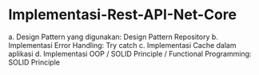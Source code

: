 # Implementasi-Rest-API-Net-Core

a. Design Pattern yang digunakan: Design Pattern Repository
b. Implementasi Error Handling: Try catch
c. Implementasi Cache dalam aplikasi
d. Implementasi OOP / SOLID Principle / Functional Programming: SOLID Principle
